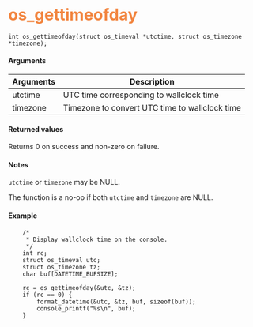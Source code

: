 ## <font color="F2853F" style="font-size:24pt">os_gettimeofday</font>

```no-highlight
int os_gettimeofday(struct os_timeval *utctime, struct os_timezone *timezone); 
```

#### Arguments

| Arguments | Description |
|-----------|-------------|
| utctime | UTC time corresponding to wallclock time  |
| timezone | Timezone to convert UTC time to wallclock time |

#### Returned values

Returns 0 on success and non-zero on failure.

#### Notes
`utctime` or `timezone` may be NULL.

The function is a no-op if both `utctime` and `timezone` are NULL.

#### Example

<Add text to set up the context for the example here>

```no-highlight
    /*
     * Display wallclock time on the console.
     */
    int rc;
    struct os_timeval utc;
    struct os_timezone tz;
    char buf[DATETIME_BUFSIZE];
    
    rc = os_gettimeofday(&utc, &tz);
    if (rc == 0) {
        format_datetime(&utc, &tz, buf, sizeof(buf));
        console_printf("%s\n", buf);
    }
    
```

